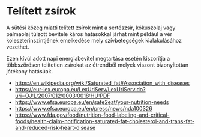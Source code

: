 # Telített zsírok

A sütési közeg miatti telített zsírok mint a sertészsír, kókuszolaj vagy pálmaolaj túlzott bevitele káros hatásokkal járhat mint például a vér koleszterinszintjének emelkedése mely szívbetegségek kialakulásához vezethet.

Ezen kívül adott napi energiabevitel megtartása esetén kiszorítja a többszörösen telítetlen zsírokat az étrendből melyek viszont bizonyítottan jótékony hatásúak.

* https://en.wikipedia.org/wiki/Saturated_fat#Association_with_diseases
* https://eur-lex.europa.eu/LexUriServ/LexUriServ.do?uri=OJ:L:2007:012:0003:0018:HU:PDF
* https://www.efsa.europa.eu/en/safe2eat/your-nutrition-needs
* https://www.efsa.europa.eu/en/press/news/nda100326
* https://www.fda.gov/food/nutrition-food-labeling-and-critical-foods/health-claim-notification-saturated-fat-cholesterol-and-trans-fat-and-reduced-risk-heart-disease
